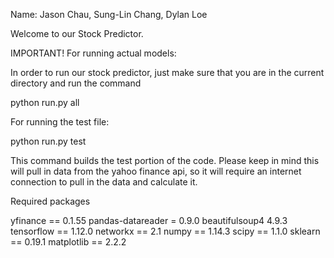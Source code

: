 Name: Jason Chau, Sung-Lin Chang, Dylan Loe

Welcome to our Stock Predictor. 

IMPORTANT!
For running actual models:

In order to run our stock predictor, just make sure that you are in the current directory and run the command 

python run.py all

For running the test file:

python run.py test

This command builds the test portion of the code. Please keep in mind this will pull in data from the yahoo finance api, so it will require an internet connection to pull in the data and calculate it.

Required packages

yfinance == 0.1.55
pandas-datareader = 0.9.0
beautifulsoup4 4.9.3
tensorflow == 1.12.0
networkx == 2.1
numpy == 1.14.3
scipy == 1.1.0
sklearn == 0.19.1
matplotlib == 2.2.2
